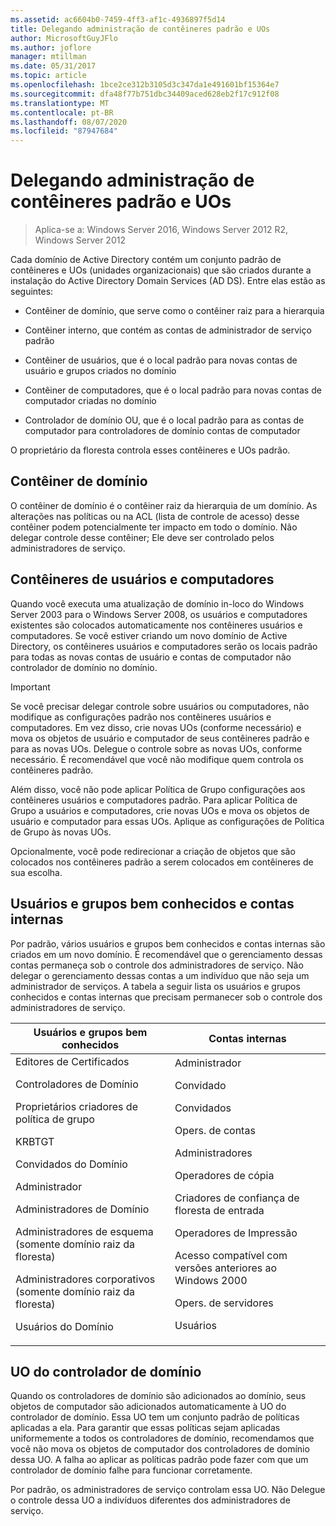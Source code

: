 ```yaml
---
ms.assetid: ac6604b0-7459-4ff3-af1c-4936897f5d14
title: Delegando administração de contêineres padrão e UOs
author: MicrosoftGuyJFlo
ms.author: joflore
manager: mtillman
ms.date: 05/31/2017
ms.topic: article
ms.openlocfilehash: 1bce2ce312b3105d3c347da1e491601bf15364e7
ms.sourcegitcommit: dfa48f77b751dbc34409aced628eb2f17c912f08
ms.translationtype: MT
ms.contentlocale: pt-BR
ms.lasthandoff: 08/07/2020
ms.locfileid: "87947684"
---
```

# <a name="delegating-administration-of-default-containers-and-ous"></a>Delegando administração de contêineres padrão e UOs

>Aplica-se a: Windows Server 2016, Windows Server 2012 R2, Windows Server 2012

Cada domínio de Active Directory contém um conjunto padrão de contêineres e UOs (unidades organizacionais) que são criados durante a instalação do Active Directory Domain Services (AD DS). Entre elas estão as seguintes:

-   Contêiner de domínio, que serve como o contêiner raiz para a hierarquia

-   Contêiner interno, que contém as contas de administrador de serviço padrão

-   Contêiner de usuários, que é o local padrão para novas contas de usuário e grupos criados no domínio

-   Contêiner de computadores, que é o local padrão para novas contas de computador criadas no domínio

-   Controlador de domínio OU, que é o local padrão para as contas de computador para controladores de domínio contas de computador

O proprietário da floresta controla esses contêineres e UOs padrão.

## <a name="domain-container"></a>Contêiner de domínio
O contêiner de domínio é o contêiner raiz da hierarquia de um domínio. As alterações nas políticas ou na ACL (lista de controle de acesso) desse contêiner podem potencialmente ter impacto em todo o domínio. Não delegar controle desse contêiner; Ele deve ser controlado pelos administradores de serviço.

## <a name="users-and-computers-containers"></a>Contêineres de usuários e computadores
Quando você executa uma atualização de domínio in-loco do Windows Server 2003 para o Windows Server 2008, os usuários e computadores existentes são colocados automaticamente nos contêineres usuários e computadores. Se você estiver criando um novo domínio de Active Directory, os contêineres usuários e computadores serão os locais padrão para todas as novas contas de usuário e contas de computador não controlador de domínio no domínio.

> [!IMPORTANT]
> Se você precisar delegar controle sobre usuários ou computadores, não modifique as configurações padrão nos contêineres usuários e computadores. Em vez disso, crie novas UOs (conforme necessário) e mova os objetos de usuário e computador de seus contêineres padrão e para as novas UOs. Delegue o controle sobre as novas UOs, conforme necessário. É recomendável que você não modifique quem controla os contêineres padrão.

Além disso, você não pode aplicar Política de Grupo configurações aos contêineres usuários e computadores padrão. Para aplicar Política de Grupo a usuários e computadores, crie novas UOs e mova os objetos de usuário e computador para essas UOs. Aplique as configurações de Política de Grupo às novas UOs.

Opcionalmente, você pode redirecionar a criação de objetos que são colocados nos contêineres padrão a serem colocados em contêineres de sua escolha.

## <a name="well-known-users-and-groups-and-built-in-accounts"></a>Usuários e grupos bem conhecidos e contas internas
Por padrão, vários usuários e grupos bem conhecidos e contas internas são criados em um novo domínio. É recomendável que o gerenciamento dessas contas permaneça sob o controle dos administradores de serviço. Não delegar o gerenciamento dessas contas a um indivíduo que não seja um administrador de serviços. A tabela a seguir lista os usuários e grupos conhecidos e contas internas que precisam permanecer sob o controle dos administradores de serviço.

|Usuários e grupos bem conhecidos|Contas internas|
|--------------------------------|----------------------|
|Editores de Certificados<p>Controladores de Domínio<p>Proprietários criadores de política de grupo<p>KRBTGT<p>Convidados do Domínio<p>Administrador<p>Administradores de Domínio<p>Administradores de esquema (somente domínio raiz da floresta)<p>Administradores corporativos (somente domínio raiz da floresta)<p>Usuários do Domínio|Administrador<p>Convidado<p>Convidados<p>Opers. de contas<p>Administradores<p>Operadores de cópia<p>Criadores de confiança de floresta de entrada<p>Operadores de Impressão<p>Acesso compatível com versões anteriores ao Windows 2000<p>Opers. de servidores<p>Usuários|

## <a name="domain-controller-ou"></a>UO do controlador de domínio
Quando os controladores de domínio são adicionados ao domínio, seus objetos de computador são adicionados automaticamente à UO do controlador de domínio. Essa UO tem um conjunto padrão de políticas aplicadas a ela. Para garantir que essas políticas sejam aplicadas uniformemente a todos os controladores de domínio, recomendamos que você não mova os objetos de computador dos controladores de domínio dessa UO. A falha ao aplicar as políticas padrão pode fazer com que um controlador de domínio falhe para funcionar corretamente.

Por padrão, os administradores de serviço controlam essa UO. Não Delegue o controle dessa UO a indivíduos diferentes dos administradores de serviço.



